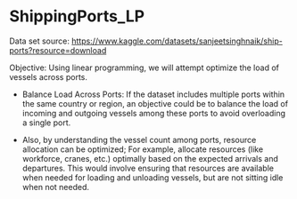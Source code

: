 # ShippingPorts_LP
Data set source: https://www.kaggle.com/datasets/sanjeetsinghnaik/ship-ports?resource=download 

Objective: Using linear programming, we will attempt optimize the load of vessels across ports. 

* Balance Load Across Ports: If the dataset includes multiple ports within the same country or region, an objective could be to balance the load of incoming and outgoing vessels among these ports to avoid overloading a single port.

* Also, by understanding the vessel count among ports, resource allocation can be optimized; For example, allocate resources (like workforce, cranes, etc.) optimally based on the expected arrivals and departures. This would involve ensuring that resources are available when needed for loading and unloading vessels, but are not sitting idle when not needed.
